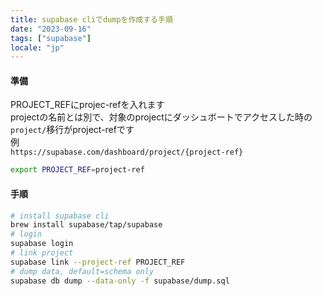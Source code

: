```yaml
---
title: supabase cliでdumpを作成する手順
date: "2023-09-16"
tags: ["supabase"]
locale: "jp"
---
```


#### 準備
PROJECT_REFにprojec-refを入れます  
projectの名前とは別で、対象のprojectにダッシュボートでアクセスした時の```project/```移行がproject-refです  
例  
```https://supabase.com/dashboard/project/{project-ref}```
```bash
export PROJECT_REF=project-ref
```

#### 手順
```bash
# install supabase cli
brew install supabase/tap/supabase
# login
supabase login
# link project
supabase link --project-ref PROJECT_REF
# dump data, default=schema only
supabase db dump --data-only -f supabase/dump.sql
```